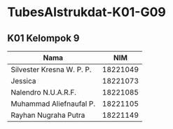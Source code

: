 # TubesAlstrukdat-K01-G09

## K01 Kelompok 9

| Nama | NIM |
| --- | --- |
| Silvester Kresna W. P. P. | 18221049 |
| Jessica | 18221073 |
| Nalendro N.U.A.R.F. | 18221085 |
| Muhammad Aliefnaufal P. | 18221105 |
| Rayhan Nugraha Putra | 18221149 |
